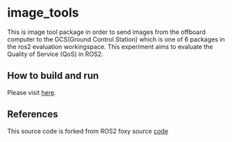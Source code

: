 # image_tools
This is image tool package in order to send images from the offboard computer to the GCS(Ground Control Station) which is one of 6 packages in the ros2 evaluation workingspace. This experiment aims to evaluate the Quality of Service (QoS) in ROS2.
## How to build and run
Please visit [here](https://github.com/LeQuangHien/operation_control).
## References
This source code is forked from ROS2 foxy source [code](https://github.com/ros2/ros2/releases/tag/release-foxy-20201211)
